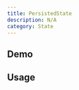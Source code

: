 ```yaml
---
title: PersistedState
description: N/A
category: State
---
```


<script>
import Demo from '$lib/components/demos/persisted-state.svelte';
</script>

## Demo

<Demo />

## Usage
